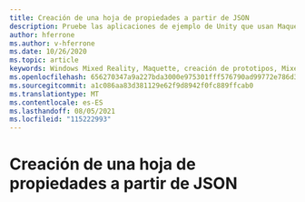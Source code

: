 ```yaml
---
title: Creación de una hoja de propiedades a partir de JSON
description: Pruebe las aplicaciones de ejemplo de Unity que usan Maquette.
author: hferrone
ms.author: v-hferrone
ms.date: 10/26/2020
ms.topic: article
keywords: Windows Mixed Reality, Maquette, creación de prototipos, Mixed Reality, Virtual Reality, VR, MR, Feedback, Centro de opiniones, bugs
ms.openlocfilehash: 656270347a9a227bda3000e975301fff576790ad99772e786d3161a5c47c7f62
ms.sourcegitcommit: a1c086aa83d381129e62f9d8942f0fc889ffcab0
ms.translationtype: MT
ms.contentlocale: es-ES
ms.lasthandoff: 08/05/2021
ms.locfileid: "115222993"
---
```

# <a name="creating-a-property-sheet-from-json"></a>Creación de una hoja de propiedades a partir de JSON

<!-- TODO(Harrison/Stefan): Need cool header image from tutorial -->

<!-- TODO(Stefan): Create tutorial content and screenshots -->
